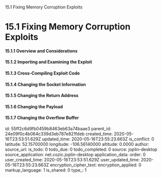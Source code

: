 15.1 Fixing Memory Corruption Exploits

# 15.1 Fixing Memory Corruption Exploits
#### 15.1.1 Overview and Considerations
#### 15.1.2 Importing and Examining the Exploit
#### 15.1.3 Cross-Compiling Exploit Code
#### 15.1.4 Changing the Socket Information
#### 15.1.5 Changing the Return Address
#### 15.1.6 Changing the Payload
#### 15.1.7 Changing the Overflow Buffer


id: 55ff2c6d9fb0459b8463eb63a74baae3
parent_id: 24e09f0c4b064c339d3eb787e821fdeb
created_time: 2020-05-16T23:53:51.629Z
updated_time: 2020-05-16T23:55:23.663Z
is_conflict: 0
latitude: 52.15700000
longitude: -106.56140000
altitude: 0.0000
author: 
source_url: 
is_todo: 0
todo_due: 0
todo_completed: 0
source: joplin-desktop
source_application: net.cozic.joplin-desktop
application_data: 
order: 0
user_created_time: 2020-05-16T23:53:51.629Z
user_updated_time: 2020-05-16T23:55:23.663Z
encryption_cipher_text: 
encryption_applied: 0
markup_language: 1
is_shared: 0
type_: 1